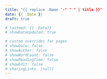 ```yaml
---
title: "{{ replace .Name "-" " " | title }}"
date: {{ .Date }}
draft: true

# lastmod: {{ .Date}}
# showDateUpdated: true

# custom overrides for pages
# showDate: false
# showAuthor: false
# showWordCount: false
# showReadingTime: false
# showEdit: false
# sharingLinks: [null]
---
```

